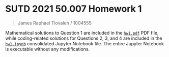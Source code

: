 # SUTD 2021 50.007 Homework 1

> James Raphael Tiovalen / 1004555

Mathematical solutions to Question 1 are included in the [`hw1.pdf`](.hw1.pdf) PDF file, while coding-related solutions for Questions 2, 3, and 4 are included in the [`hw1.ipynb`](./hw1.ipynb) consolidated Jupyter Notebook file. The entire Jupyter Notebook is executable without any modifications.